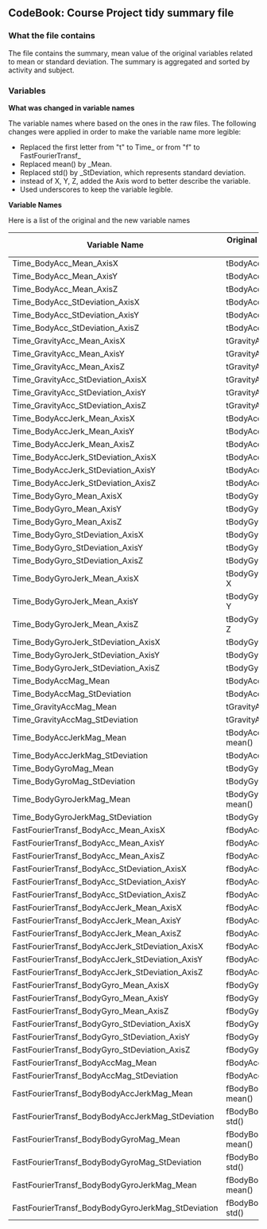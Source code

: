 ## CodeBook: Course Project tidy summary file

### What the file contains
The file contains the summary, mean value of the original variables related to
mean or standard deviation. The summary is aggregated and sorted by activity and 
subject.

### Variables

**What was changed in variable names**

The variable names where based on the ones in the raw files. The following 
changes were applied in order to make the variable name more legible:

- Replaced the first letter from "t" to Time_ or from "f" to FastFourierTransf_
- Replaced mean() by _Mean.
- Replaced std() by _StDeviation, which represents standard deviation.
- instead of X, Y, Z, added the Axis word to better describe the variable.
- Used underscores to keep the variable legible.


**Variable Names**

Here is a list of the original and the new variable names

Variable Name | Original variable name in raw file
------------- | ----------------------------------
Time_BodyAcc_Mean_AxisX | tBodyAcc-mean()-X
Time_BodyAcc_Mean_AxisY | tBodyAcc-mean()-Y
Time_BodyAcc_Mean_AxisZ | tBodyAcc-mean()-Z
Time_BodyAcc_StDeviation_AxisX | tBodyAcc-std()-X
Time_BodyAcc_StDeviation_AxisY | tBodyAcc-std()-Y
Time_BodyAcc_StDeviation_AxisZ | tBodyAcc-std()-Z
Time_GravityAcc_Mean_AxisX | tGravityAcc-mean()-X
Time_GravityAcc_Mean_AxisY | tGravityAcc-mean()-Y
Time_GravityAcc_Mean_AxisZ | tGravityAcc-mean()-Z
Time_GravityAcc_StDeviation_AxisX | tGravityAcc-std()-X
Time_GravityAcc_StDeviation_AxisY | tGravityAcc-std()-Y
Time_GravityAcc_StDeviation_AxisZ | tGravityAcc-std()-Z
Time_BodyAccJerk_Mean_AxisX | tBodyAccJerk-mean()-X
Time_BodyAccJerk_Mean_AxisY | tBodyAccJerk-mean()-Y
Time_BodyAccJerk_Mean_AxisZ | tBodyAccJerk-mean()-Z
Time_BodyAccJerk_StDeviation_AxisX | tBodyAccJerk-std()-X
Time_BodyAccJerk_StDeviation_AxisY | tBodyAccJerk-std()-Y
Time_BodyAccJerk_StDeviation_AxisZ | tBodyAccJerk-std()-Z
Time_BodyGyro_Mean_AxisX | tBodyGyro-mean()-X
Time_BodyGyro_Mean_AxisY | tBodyGyro-mean()-Y
Time_BodyGyro_Mean_AxisZ | tBodyGyro-mean()-Z
Time_BodyGyro_StDeviation_AxisX | tBodyGyro-std()-X
Time_BodyGyro_StDeviation_AxisY | tBodyGyro-std()-Y
Time_BodyGyro_StDeviation_AxisZ | tBodyGyro-std()-Z
Time_BodyGyroJerk_Mean_AxisX | tBodyGyroJerk-mean()-X
Time_BodyGyroJerk_Mean_AxisY | tBodyGyroJerk-mean()-Y
Time_BodyGyroJerk_Mean_AxisZ | tBodyGyroJerk-mean()-Z
Time_BodyGyroJerk_StDeviation_AxisX | tBodyGyroJerk-std()-X
Time_BodyGyroJerk_StDeviation_AxisY | tBodyGyroJerk-std()-Y
Time_BodyGyroJerk_StDeviation_AxisZ | tBodyGyroJerk-std()-Z
Time_BodyAccMag_Mean | tBodyAccMag-mean()
Time_BodyAccMag_StDeviation | tBodyAccMag-std()
Time_GravityAccMag_Mean | tGravityAccMag-mean()
Time_GravityAccMag_StDeviation | tGravityAccMag-std()
Time_BodyAccJerkMag_Mean | tBodyAccJerkMag-mean()
Time_BodyAccJerkMag_StDeviation | tBodyAccJerkMag-std()
Time_BodyGyroMag_Mean | tBodyGyroMag-mean()
Time_BodyGyroMag_StDeviation | tBodyGyroMag-std()
Time_BodyGyroJerkMag_Mean | tBodyGyroJerkMag-mean()
Time_BodyGyroJerkMag_StDeviation | tBodyGyroJerkMag-std()
FastFourierTransf_BodyAcc_Mean_AxisX | fBodyAcc-mean()-X
FastFourierTransf_BodyAcc_Mean_AxisY | fBodyAcc-mean()-Y
FastFourierTransf_BodyAcc_Mean_AxisZ | fBodyAcc-mean()-Z
FastFourierTransf_BodyAcc_StDeviation_AxisX | fBodyAcc-std()-X
FastFourierTransf_BodyAcc_StDeviation_AxisY | fBodyAcc-std()-Y
FastFourierTransf_BodyAcc_StDeviation_AxisZ | fBodyAcc-std()-Z
FastFourierTransf_BodyAccJerk_Mean_AxisX | fBodyAccJerk-mean()-X
FastFourierTransf_BodyAccJerk_Mean_AxisY | fBodyAccJerk-mean()-Y
FastFourierTransf_BodyAccJerk_Mean_AxisZ | fBodyAccJerk-mean()-Z
FastFourierTransf_BodyAccJerk_StDeviation_AxisX | fBodyAccJerk-std()-X
FastFourierTransf_BodyAccJerk_StDeviation_AxisY | fBodyAccJerk-std()-Y
FastFourierTransf_BodyAccJerk_StDeviation_AxisZ | fBodyAccJerk-std()-Z
FastFourierTransf_BodyGyro_Mean_AxisX | fBodyGyro-mean()-X
FastFourierTransf_BodyGyro_Mean_AxisY | fBodyGyro-mean()-Y
FastFourierTransf_BodyGyro_Mean_AxisZ | fBodyGyro-mean()-Z
FastFourierTransf_BodyGyro_StDeviation_AxisX | fBodyGyro-std()-X
FastFourierTransf_BodyGyro_StDeviation_AxisY | fBodyGyro-std()-Y
FastFourierTransf_BodyGyro_StDeviation_AxisZ | fBodyGyro-std()-Z
FastFourierTransf_BodyAccMag_Mean | fBodyAccMag-mean()
FastFourierTransf_BodyAccMag_StDeviation | fBodyAccMag-std()
FastFourierTransf_BodyBodyAccJerkMag_Mean | fBodyBodyAccJerkMag-mean()
FastFourierTransf_BodyBodyAccJerkMag_StDeviation | fBodyBodyAccJerkMag-std()
FastFourierTransf_BodyBodyGyroMag_Mean | fBodyBodyGyroMag-mean()
FastFourierTransf_BodyBodyGyroMag_StDeviation | fBodyBodyGyroMag-std()
FastFourierTransf_BodyBodyGyroJerkMag_Mean | fBodyBodyGyroJerkMag-mean()
FastFourierTransf_BodyBodyGyroJerkMag_StDeviation | fBodyBodyGyroJerkMag-std()

